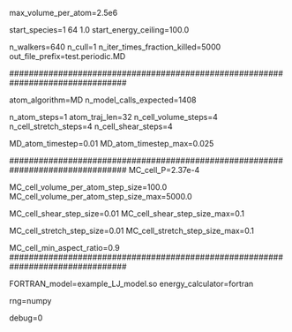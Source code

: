 max_volume_per_atom=2.5e6

start_species=1 64 1.0
start_energy_ceiling=100.0

n_walkers=640
n_cull=1
n_iter_times_fraction_killed=5000
out_file_prefix=test.periodic.MD

################################################################################

atom_algorithm=MD
n_model_calls_expected=1408


n_atom_steps=1
atom_traj_len=32
n_cell_volume_steps=4
n_cell_stretch_steps=4
n_cell_shear_steps=4

MD_atom_timestep=0.01
MD_atom_timestep_max=0.025

################################################################################
MC_cell_P=2.37e-4

MC_cell_volume_per_atom_step_size=100.0
MC_cell_volume_per_atom_step_size_max=5000.0

MC_cell_shear_step_size=0.01
MC_cell_shear_step_size_max=0.1

MC_cell_stretch_step_size=0.01
MC_cell_stretch_step_size_max=0.1

MC_cell_min_aspect_ratio=0.9
################################################################################

FORTRAN_model=example_LJ_model.so
energy_calculator=fortran

rng=numpy

debug=0
